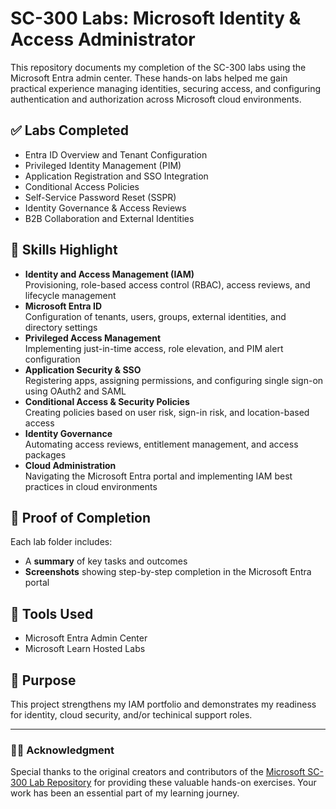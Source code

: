 # SC-300 Labs: Microsoft Identity & Access Administrator

This repository documents my completion of the SC-300 labs using the Microsoft Entra admin center. These hands-on labs helped me gain practical experience managing identities, securing access, and configuring authentication and authorization across Microsoft cloud environments.

## ✅ Labs Completed

- Entra ID Overview and Tenant Configuration
- Privileged Identity Management (PIM)
- Application Registration and SSO Integration
- Conditional Access Policies
- Self-Service Password Reset (SSPR)
- Identity Governance & Access Reviews
- B2B Collaboration and External Identities

## 💼 Skills Highlight

- **Identity and Access Management (IAM)**  
  Provisioning, role-based access control (RBAC), access reviews, and lifecycle management  
- **Microsoft Entra ID**  
  Configuration of tenants, users, groups, external identities, and directory settings  
- **Privileged Access Management**  
  Implementing just-in-time access, role elevation, and PIM alert configuration  
- **Application Security & SSO**  
  Registering apps, assigning permissions, and configuring single sign-on using OAuth2 and SAML  
- **Conditional Access & Security Policies**  
  Creating policies based on user risk, sign-in risk, and location-based access  
- **Identity Governance**  
  Automating access reviews, entitlement management, and access packages  
- **Cloud Administration**  
  Navigating the Microsoft Entra portal and implementing IAM best practices in cloud environments  

## 📸 Proof of Completion

Each lab folder includes:

- A **summary** of key tasks and outcomes  
- **Screenshots** showing step-by-step completion in the Microsoft Entra portal

## 🔧 Tools Used

- Microsoft Entra Admin Center  
- Microsoft Learn Hosted Labs  

## 🎯 Purpose

This project strengthens my IAM portfolio and demonstrates my readiness for identity, cloud security, and/or techinical support roles.

---

### 🙏🏾 Acknowledgment

Special thanks to the original creators and contributors of the [Microsoft SC-300 Lab Repository](https://github.com/MicrosoftLearning/SC-300-Identity-and-Access-Administrator) for providing these valuable hands-on exercises. Your work has been an essential part of my learning journey.
